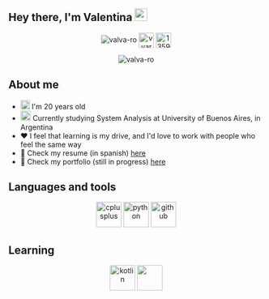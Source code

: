 ## Hey there, I'm Valentina <img src="https://media.giphy.com/media/hvRJCLFzcasrR4ia7z/giphy.gif" width="25px">

<p align="center">  
  <img src="https://komarev.com/ghpvc/?username=valva-ro" alt="valva-ro" />
  <a href="https://linkedin.com/in/vvarela-rodriguez" target="blank"><img align="center" src="https://cdn.jsdelivr.net/npm/simple-icons@3.0.1/icons/linkedin.svg" alt="vvarela-rodriguez" height="30" width="30" /></a>
  <a href="https://stackoverflow.com/users/13591754" target="blank"><img align="center" src="https://cdn.jsdelivr.net/npm/simple-icons@3.0.1/icons/stackoverflow.svg" alt="13591754" height="30" width="30" /></a>
</p>

<p align="center"> 
  <img src="https://github-readme-stats.vercel.app/api?username=valva-ro&show_icons=true" alt="valva-ro" />
</p>

## About me
  - <img src="https://image.flaticon.com/icons/svg/2983/2983719.svg" widht = "15" height="18"> I'm 20 years old
  - <img src="https://image.flaticon.com/icons/svg/1656/1656768.svg" widht="20" height="20"> Currently studying System Analysis at University of Buenos Aires, in Argentina <img src="https://image.flaticon.com/icons/svg/321/321211.svg" width="15" height="15"/>
  - ❤️ I feel that learning is my drive, and I'd love to work with people who feel the same way
  - 📝 Check my resume (in spanish) <a href="https://drive.google.com/file/d/1wuJPo5--tjaWs8y9LQeDgI1ULjYrLLFO/view?usp=sharing">here</a>
  - 📝 Check my portfolio (still in progress) <a href="https://valva-ro.github.io/">here</a>

## Languages and tools

<p align="center">
  <img src="https://devicons.github.io/devicon/devicon.git/icons/cplusplus/cplusplus-original.svg" alt="cplusplus" width="50" height="50"/> 
  <img src="https://devicons.github.io/devicon/devicon.git/icons/python/python-original.svg" alt="python" width="50" height="50"/>
  <img src="https://devicon.dev/devicon.git/icons/github/github-original.svg" alt="github" width="50" height="50"/>
</p>

## Learning
<p align="center">
  <img src="https://devicon.dev/devicon.git/icons/html5/html5-original.svg" alt="kotlin" width="50" height="50"/> 
  <img src="https://devicon.dev/devicon.git/icons/css3/css3-original.svg" width="50" height="50"/> 
</p>
